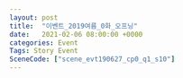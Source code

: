 ```yaml
---
layout: post
title:  "이벤트_2019여름_0화_오프닝"
date:   2021-02-06 08:00:00 +0000
categories: Event
Tags: Story Event
SceneCode: ["scene_evt190627_cp0_q1_s10"]
---
```

